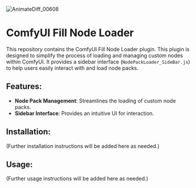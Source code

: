 ![AnimateDiff_00608](AnimateDiff_00608.gif)
# ComfyUI Fill Node Loader

This repository contains the ComfyUI Fill Node Loader plugin. This plugin is designed to simplify the process of loading and managing custom nodes within ComfyUI. It provides a sidebar interface (`NodePackLoader_SideBar.js`) to help users easily interact with and load node packs.

## Features:
- **Node Pack Management**: Streamlines the loading of custom node packs.
- **Sidebar Interface**: Provides an intuitive UI for interaction.

## Installation:
(Further installation instructions will be added here as needed.)

## Usage:
(Further usage instructions will be added here as needed.)